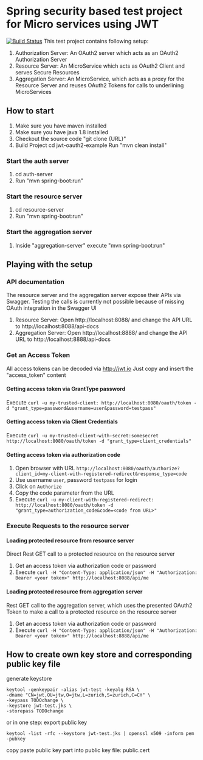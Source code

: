 # Spring security based test project for Micro services using JWT
[![Build Status](https://travis-ci.org/absolutegalaber/jwt-oauth2-example.svg?branch=master)](https://travis-ci.org/absolutegalaber/jwt-oauth2-example)
This test project contains following setup:

1. Authorization Server: An OAuth2 server which acts as an OAuth2 Authorization Server
2. Resource Server: An MicroService which acts as OAuth2 Client and serves Secure Resources
3. Aggregation Server: An MicroService, which acts as a proxy for the Resource Server and reuses OAuth2 Tokens for calls to underlining MicroServices


## How to start

1. Make sure you have maven installed
2. Make sure you have java 1.8 installed
3. Checkout the source code
  "git clone {URL}"
4. Build Project
  cd jwt-oauth2-example
  Run "mvn clean install" 

### Start the auth server
1. cd auth-server
2. Run "mvn spring-boot:run"

### Start the resource server
1. cd resource-server
1. Run "mvn spring-boot:run"

### Start the aggregation server

1. Inside "aggregation-server" execute "mvn spring-boot:run"


## Playing with the setup

### API documentation

The resource server and the aggregation server expose their APIs via Swagger.
Testing the calls is currently not possible because of missing OAuth integration in the Swagger UI

1. Resource Server: Open http://localhost:8088/ and change the API URL to http://localhost:8088/api-docs
1. Aggregation Server: Open http://localhost:8888/ and change the API URL to http://localhost:8888/api-docs


### Get an Access Token

All access tokens can be decoded via http://jwt.io
Just copy and insert the "access_token" content

#### Getting access token via GrantType password

Execute `curl -u my-trusted-client: http://localhost:8080/oauth/token -d "grant_type=password&username=user&password=testpass"`

#### Getting access token via Client Credentials

Execute `curl -u my-trusted-client-with-secret:somesecret http://localhost:8080/oauth/token -d "grant_type=client_credentials"`

#### Getting access token via authorization code

1. Open browser with URL `http://localhost:8080/oauth/authorize?client_id=my-client-with-registered-redirect&response_type=code`
2. Use username `user`, password `testpass` for login
3. Click on `Authorize`
4. Copy the code parameter from the URL
5. Execute `curl -u my-client-with-registered-redirect: http://localhost:8080/oauth/token -d "grant_type=authorization_code&code=<code from URL>"`

### Execute Requests to the resource server

#### Loading protected resource from resource server

Direct Rest GET call to a protected resource on the resource server

1. Get an access token via authorization code or password
2. Execute `curl -H "Content-Type: application/json" -H "Authorization: Bearer <your token>" http://localhost:8088/api/me`

#### Loading protected resource from aggregation server

Rest GET call to the aggregation server, which uses the presented OAuth2 Token to make a call to a protected resource on the resource server

1. Get an access token via authorization code or password
2. Execute `curl -H "Content-Type: application/json" -H "Authorization: Bearer <your token>" http://localhost:8888/api/me`


## How to create own key store and corresponding public key file

generate keystore 
```
keytool -genkeypair -alias jwt-test -keyalg RSA \
-dname "CN=jwt,OU=jtw,O=jtw,L=zurich,S=zurich,C=CH" \
-keypass TODOchange \ 
-keystore jwt-test.jks \ 
-storepass TODOchange
```

or in one step: export public key
```
keytool -list -rfc --keystore jwt-test.jks | openssl x509 -inform pem -pubkey
```

copy paste public key part into public key file: public.cert


